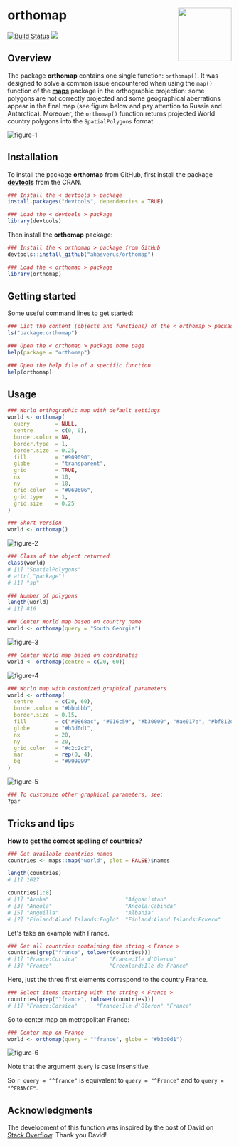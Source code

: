 orthomap <img src="img/orthomap-sticker.png" height="120" align="right"/>
=========================================================

[![Build Status](https://travis-ci.org/ahasverus/orthomap.svg?branch=master)](https://travis-ci.org/ahasverus/orthomap) [![](https://img.shields.io/badge/licence-GPLv3-8f10cb.svg)](http://www.gnu.org/licenses/gpl.html)

Overview
--------

The package **orthomap** contains one single function: `orthomap()`. It was designed to solve a common issue encountered when using the `map()` function of the [**maps**](http://cran.r-project.org/web/packages/maps/index.html) package in the orthographic projection: some polygons are not correctly projected and some geographical aberrations appear in the final map (see figure below and pay attention to Russia and Antarctica). Moreover, the `orthomap()` function returns projected World country polygons into the `SpatialPolygons` format.

![figure-1](img/figure-1.png)

Installation
--------

To install the package **orthomap** from GitHub, first install the package [**devtools**](http://cran.r-project.org/web/packages/devtools/index.html) from the CRAN.

```r
### Install the < devtools > package
install.packages("devtools", dependencies = TRUE)

### Load the < devtools > package
library(devtools)
```

Then install the **orthomap** package:

```r
### Install the < orthomap > package from GitHub
devtools::install_github("ahasverus/orthomap")

### Load the < orthomap > package
library(orthomap)
```

Getting started
--------

Some useful command lines to get started:

```r
### List the content (objects and functions) of the < orthomap > package
ls("package:orthomap")

### Open the < orthomap > package home page
help(package = "orthomap")

### Open the help file of a specific function
help(orthomap)
```

Usage
--------

```r
### World orthographic map with default settings
world <- orthomap(
  query        = NULL,
  centre       = c(0, 0),
  border.color = NA,
  border.type  = 1,
  border.size  = 0.25,
  fill         = "#909090",
  globe        = "transparent",
  grid         = TRUE,
  nx           = 10,
  ny           = 10,
  grid.color   = "#969696",
  grid.type    = 1,
  grid.size    = 0.25
)

### Short version
world <- orthomap()
```

![figure-2](img/figure-2.png)

```r
### Class of the object returned
class(world)
# [1] "SpatialPolygons"
# attr(,"package")
# [1] "sp"

### Number of polygons
length(world)
# [1] 816
```

```r
### Center World map based on country name
world <- orthomap(query = "South Georgia")
```

![figure-3](img/figure-3.png)

```r
### Center World map based on coordinates
world <- orthomap(centre = c(20, 60))
```

![figure-4](img/figure-4.png)

```r
### World map with customized graphical parameters
world <- orthomap(
  centre       = c(20, 60),
  border.color = "#bbbbbb",
  border.size  = 0.15,
  fill         = c("#0868ac", "#016c59", "#b30000", "#ae017e", "#bf812d"),
  globe        = "#b3d0d1",
  nx           = 20,
  ny           = 20,
  grid.color   = "#c2c2c2",
  mar          = rep(0, 4),
  bg           = "#999999"
)
```

![figure-5](img/figure-5.png)

```r
### To customize other graphical parameters, see:
?par
```

Tricks and tips
--------

**How to get the correct spelling of countries?**

```r
### Get available countries names
countries <- maps::map("world", plot = FALSE)$names

length(countries)
# [1] 1627

countries[1:8]
# [1] "Aruba"                        "Afghanistan"
# [3] "Angola"                       "Angola:Cabinda"
# [5] "Anguilla"                     "Albania"
# [7] "Finland:Aland Islands:Foglo"  "Finland:Aland Islands:Eckero"
```

Let's take an example with France.

```r
### Get all countries containing the string < France >
countries[grep("france", tolower(countries))]
# [1] "France:Corsica"          "France:Ile d'Oleron"
# [3] "France"                  "Greenland:Ile de France"
```

Here, just the three first elements correspond to the country France.

```r
### Select items starting with the string < France >
countries[grep("^france", tolower(countries))]
# [1] "France:Corsica"      "France:Ile d'Oleron" "France"
```

So to center map on metropolitan France:

```r
### Center map on France
world <- orthomap(query = "^france", globe = "#b3d0d1")
```

![figure-6](img/figure-6.png)

Note that the argument `query` is case insensitive.

So `r query = "^france"` is equivalent to `query = "^France"` and to `query = "^FRANCE"`.


Acknowledgments
--------

The development of this function was inspired by the post of David on [Stack Overflow](https://stackoverflow.com/questions/35911452/clipping-polygons-when-drawing-world-map-in-orthographic-projection). Thank you David!
